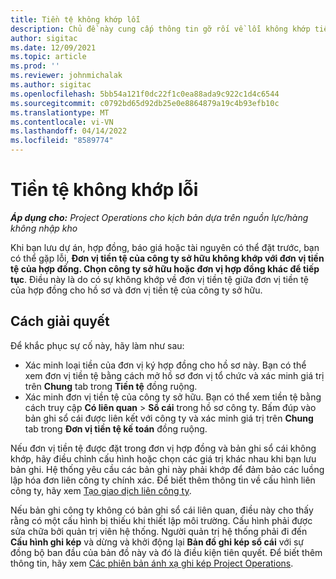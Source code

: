 ```yaml
---
title: Tiền tệ không khớp lỗi
description: Chủ đề này cung cấp thông tin gỡ rối về lỗi không khớp tiền tệ xảy ra khi bạn lưu các loại bản ghi cụ thể.
author: sigitac
ms.date: 12/09/2021
ms.topic: article
ms.prod: ''
ms.reviewer: johnmichalak
ms.author: sigitac
ms.openlocfilehash: 5bb54a121f0dc22f1c0ea88ada9c922c1d4c6544
ms.sourcegitcommit: c0792bd65d92db25e0e8864879a19c4b93efb10c
ms.translationtype: MT
ms.contentlocale: vi-VN
ms.lasthandoff: 04/14/2022
ms.locfileid: "8589774"
---
```

# <a name="currency-mismatch-error"></a>Tiền tệ không khớp lỗi 

_**Áp dụng cho:** Project Operations cho kịch bản dựa trên nguồn lực/hàng không nhập kho_

Khi bạn lưu dự án, hợp đồng, báo giá hoặc tài nguyên có thể đặt trước, bạn có thể gặp lỗi, **Đơn vị tiền tệ của công ty sở hữu không khớp với đơn vị tiền tệ của hợp đồng. Chọn công ty sở hữu hoặc đơn vị hợp đồng khác để tiếp tục**. Điều này là do có sự không khớp về đơn vị tiền tệ giữa đơn vị tiền tệ của hợp đồng cho hồ sơ và đơn vị tiền tệ của công ty sở hữu.


## <a name="resolution"></a>Cách giải quyết

Để khắc phục sự cố này, hãy làm như sau:
- Xác minh loại tiền của đơn vị ký hợp đồng cho hồ sơ này. Bạn có thể xem đơn vị tiền tệ bằng cách mở hồ sơ đơn vị tổ chức và xác minh giá trị trên **Chung** tab trong **Tiền tệ** đồng ruộng.
- Xác minh đơn vị tiền tệ của công ty sở hữu. Bạn có thể xem tiền tệ bằng cách truy cập **Có liên quan** > **Sổ cái** trong hồ sơ công ty. Bấm đúp vào bản ghi sổ cái được liên kết với công ty và xác minh giá trị trên **Chung** tab trong **Đơn vị tiền tệ kế toán** đồng ruộng.

Nếu đơn vị tiền tệ được đặt trong đơn vị hợp đồng và bản ghi sổ cái không khớp, hãy điều chỉnh cấu hình hoặc chọn các giá trị khác nhau khi bạn lưu bản ghi. Hệ thống yêu cầu các bản ghi này phải khớp để đảm bảo các luồng lập hóa đơn liên công ty chính xác. Để biết thêm thông tin về cấu hình liên công ty, hãy xem [Tạo giao dịch liên công ty](../../project-accounting/create-intercompany-transactions.md).

Nếu bản ghi công ty không có bản ghi sổ cái liên quan, điều này cho thấy rằng có một cấu hình bị thiếu khi thiết lập môi trường. Cấu hình phải được sửa chữa bởi quản trị viên hệ thống. Người quản trị hệ thống phải đi đến **Cấu hình ghi kép** và dừng và khởi động lại **Bản đồ ghi kép sổ cái** với sự đồng bộ ban đầu của bản đồ này và đó là điều kiện tiên quyết. Để biết thêm thông tin, hãy xem [Các phiên bản ánh xạ ghi kép Project Operations](../../environment/resource-dual-write-maps.md).
